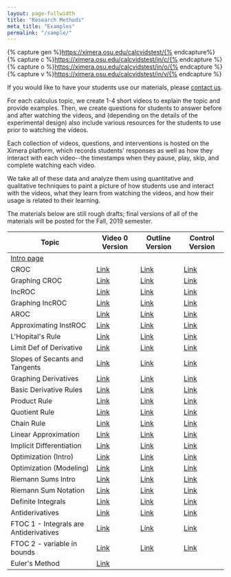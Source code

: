 ```yaml
---
layout: page-fullwidth
title: "Research Methods"
meta_title: "Examples"
permalink: "/sample/"
---
```


{% capture gen %}https://ximera.osu.edu/calcvidstest/{% endcapture%}
{% capture c %}https://ximera.osu.edu/calcvidstest/in/c/{% endcapture %}
{% capture o %}https://ximera.osu.edu/calcvidstest/in/o/{% endcapture %}
{% capture v %}https://ximera.osu.edu/calcvidstest/in/v/{% endcapture %}

If you would like to have your students use our materials, please <a href="mailto:info@calcvids.org">contact us</a>.

For each calculus topic, we create 1-4 short videos to explain the topic and provide examples. Then, we create questions for students to answer before and after watching the videos, and (depending on the details of the experimental design) also include various resources for the students to use prior to watching the videos.

Each collection of videos, questions, and interventions is hosted on the Ximera platform, which records students' responses as well as how they interact with each video--the timestamps when they pause, play, skip, and complete watching each video.

We take all of these data and analyze them using quantitative and qualitative techniques to paint a picture of how students use and interact with the videos, what they learn from watching the videos, and how their usage is related to their learning.

The materials below are still rough drafts; final versions of all of the materials will be posted for the Fall, 2019 semester.

| Topic                                  | Video 0 Version              | Outline Version              | Control Version              |
| -------------------------------------- | ---------------------------- | ---------------------------- | ---------------------------- |
| [Intro page]({{gen}}intro/intro)       |                              |                              |                              |
| CROC                                   | [Link]({{v}}croc)            | [Link]({{o}}croc)            | [Link]({{c}}croc)            |
| Graphing CROC                          | [Link]({{v}}graphingcroc)    | [Link]({{o}}graphingcroc)    | [Link]({{c}}graphingcroc)    |
| IncROC                                 | [Link]({{v}}incroc)          | [Link]({{o}}incroc)          | [Link]({{c}}incroc)          |
| Graphing IncROC                        | [Link]({{v}}graphingincroc)  | [Link]({{o}}graphingincroc)  | [Link]({{c}}graphingincroc)  |
| AROC                                   | [Link]({{v}}aroc)            | [Link]({{o}}aroc)            | [Link]({{c}}aroc)            |
| Approximating InstROC                  | [Link]({{v}}approxiroc)      | [Link]({{o}}approxiroc)      | [Link]({{c}}approxiroc)      |
| L'Hopital's Rule                       | [Link]({{v}}lhopital)        | [Link]({{o}}lhopital)        | [Link]({{c}}lhopital)        |
| Limit Def of Derivative                | [Link]({{v}}limitdef)        | [Link]({{o}}limitdef)        | [Link]({{c}}limitdef)        |
| Slopes of Secants and Tangents         | [Link]({{v}}secanttangent)   | [Link]({{o}}secanttangent)   | [Link]({{c}}secanttangent)   |
| Graphing Derivatives                   | [Link]({{v}}graphingderiv)   | [Link]({{o}}graphingderiv)   | [Link]({{c}}graphingderiv)   |
| Basic Derivative Rules                 | [Link]({{v}}basicderivrules) | [Link]({{o}}basicderivrules) | [Link]({{c}}basicderivrules) |
| Product Rule                           | [Link]({{v}}product)         | [Link]({{o}}product)         | [Link]({{c}}product)         |
| Quotient Rule                          | [Link]({{v}}quotient)        | [Link]({{o}}quotient)        | [Link]({{c}}quotient)        |
| Chain Rule                             | [Link]({{v}}chain)           | [Link]({{o}}chain)           | [Link]({{c}}chain)           |
| Linear Approximation                   | [Link]({{v}}linapprox)       | [Link]({{o}}linapprox)       | [Link]({{c}}linapprox)       |
| Implicit Differentiation               | [Link]({{v}}implicit)        | [Link]({{o}}implicit)        | [Link]({{c}}implicit)        |
| Optimization (Intro)                   | [Link]({{v}}optintro)        | [Link]({{o}}optintro)        | [Link]({{c}}optintro)        |
| Optimization (Modeling)                | [Link]({{v}}optmodel)        | [Link]({{o}}optmodel)        | [Link]({{c}}optmodel)        |
| Riemann Sums Intro                     | [Link]({{v}}rsintro)         | [Link]({{o}}rsintro)         | [Link]({{c}}rsintro)         |
| Riemann Sum Notation                   | [Link]({{v}}rsnotation)      | [Link]({{o}}rsnotation)      | [Link]({{c}}rsnotation)      |
| Definite Integrals                     | [Link]({{v}}defint)          | [Link]({{o}}defint)          | [Link]({{c}}defint)          |
| Antiderivatives                        | [Link]({{v}}antideriv)       | [Link]({{o}}antideriv)       | [Link]({{c}}antideriv)       |
| FTOC 1 - Integrals are Antiderivatives | [Link]({{v}}ftoc1)           | [Link]({{o}}ftoc1)           | [Link]({{c}}ftoc1)           |
| FTOC 2 - variable in bounds            | [Link]({{v}}ftoc2)           | [Link]({{o}}ftoc2)           | [Link]({{c}}ftoc2)           |
| Euler's Method                         | [Link]({{gen}}euler/euler)   |                              |                              |

<!--* [Constant Rate of Change](https://ximera.osu.edu/calcvids/sample/croc)-->
<!--* [Approximating Instantaneous Rates of Change](https://ximera.osu.edu/calcvids/sample/arociroc)-->
<!--* [Graphing Derivatives](https://ximera.osu.edu/calcvids/sample/graphderiv)-->
<!--* [Basic Derivative Rules](https://ximera.osu.edu/calcvids/sample/derivrules)-->
<!--* The Chain Rule (Under revision)-->
<!--* [Optimization](https://ximera.osu.edu/calcvids/sample/opt)-->
<!--* [Integrals from Riemann Sums](https://ximera.osu.edu/calcvids/sample/rs)-->
<!--* [Antiderivatives](https://ximera.osu.edu/calcvids/sample/antideriv)-->




<!--* [5: The Chain Rule](5)-->
<!--* [8: Antiderivatives](8)-->
